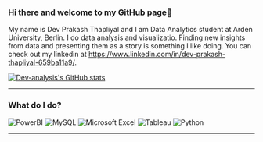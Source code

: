 ### Hi there and welcome to my GitHub page👋

My name is Dev Prakash Thapliyal and I am Data Analytics student at Arden University, Berlin.
I do data analysis and visualizatio. Finding new insights from data and presenting them as a story is something I like doing. You can check out my linkedin at https://www.linkedin.com/in/dev-prakash-thapliyal-659ba11a9/.

[![Dev-analysis's GitHub stats](https://github-readme-stats.vercel.app/api?username=Dev-analysis)](https://github.com/anuraghazra/github-readme-stats)

---

### What do I do?
<P>
<img alt="PowerBI" src="https://img.shields.io/badge/PowerBI-F2C811?logo=PowerBI&LogoColor =white&style=for-the-badge" />
<img alt="MySQL" src="https://img.shields.io/badge/MySQL-4479A1?logo=MySQL&LogoColor=white&style=for-the-badge" />
<img alt="Microsoft Excel" src="https://img.shields.io/badge/Microsoft Excel-217346?logo=Microsoft Excel&LogoColor=white&style=for-the-badge" />
<img alt="Tableau" src="https://img.shields.io/badge/Tableau-E97627?logo=Tableau&LogoColor=white&style=for-the-badge" />
<img alt="Python" src="https://img.shields.io/badge/Python-3776AB?logo=Python&LogoColor=white&style=for-the-badge" />
</P>

---
